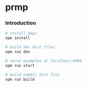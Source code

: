 # prmp
### Introduction
``` bash
# install deps
npm install

# build dev dist files
npm run dev

# serve examples at localhost:8099
npm run start

# build commit dist file
npm run build

```